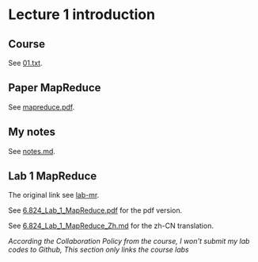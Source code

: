# Lecture 1 introduction

## Course

See [01.txt](01.txt).

## Paper MapReduce

See [mapreduce.pdf](mapreduce.pdf).

## My notes

See [notes.md](notes.md).

## Lab 1 MapReduce

The original link see [lab-mr](http://nil.csail.mit.edu/6.824/2020/labs/lab-mr.html).

See [6.824_Lab_1_MapReduce.pdf](6.824_Lab_1_MapReduce.pdf) for the pdf version.

See [6.824_Lab_1_MapReduce_Zh.md](6.824_Lab_1_MapReduce_Zh.md) for the zh-CN translation.

*According the Collaboration Policy from the course, I won't submit my lab codes to Github, This section only links the course labs*
